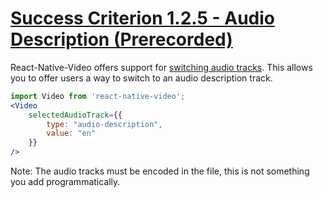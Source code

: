 # [Success Criterion 1.2.5 - Audio Description (Prerecorded)](https://www.w3.org/WAI/WCAG21/Understanding/audio-description-prerecorded.html)

React-Native-Video offers support for [switching audio tracks](https://github.com/react-native-video/react-native-video/blob/master/API.md#selectedaudiotrack). This allows you to offer users a way to switch to an audio description track.

```jsx
import Video from 'react-native-video';
<Video
    selectedAudioTrack={{
        type: "audio-description",
        value: "en"
    }}
/>
```

Note: The audio tracks must be encoded in the file, this is not something you add programmatically.
